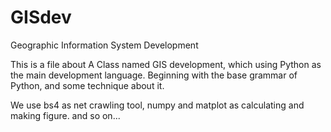 # GISdev
Geographic Information System Development

This is  a  file about A Class named GIS development, which using Python as the main development language.
Beginning with the base grammar of Python, and some technique about it.

We use bs4 as net crawling tool, numpy and matplot as calculating and making figure.
and so on...
